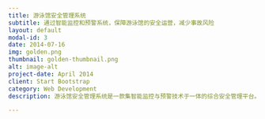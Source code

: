 ```yaml
---
title: 游泳馆安全管理系统
subtitle: 通过智能监控和预警系统，保障游泳馆的安全运营，减少事故风险
layout: default
modal-id: 3
date: 2014-07-16
img: golden.png
thumbnail: golden-thumbnail.png
alt: image-alt
project-date: April 2014
client: Start Bootstrap
category: Web Development
description: 游泳馆安全管理系统是一款集智能监控与预警技术于一体的综合安全管理平台。通过实时视频监控、智能分析算法以及紧急响应机制，系统能够有效监测游泳馆内的活动情况，及时发现潜在的安全隐患，迅速采取措施以预防事故发生。从泳池水质监测到人员行为识别，从紧急呼叫到救援指导，游泳馆安全管理系统为场馆管理者提供全方位的安全保障，确保每位访客都能享受安全舒适的游泳体验，让游泳馆成为更加安心的选择。

---
```

